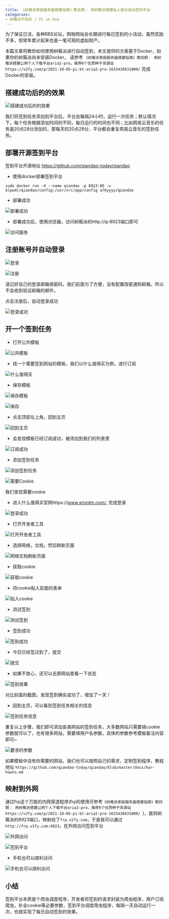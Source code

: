 ```yaml
---
title: 《树莓派家庭服务器搭建指南》第五期： 用树莓派搭建私人每日自动签到平台
categories:
- 树莓派不吃灰 / Pi in Use
---
```


为了保证日活，各种BBS论坛，购物网站会长期进行每日签到的小活动，虽然奖励不多，但常年累计起来也是一笔可观的虚拟财产。

本篇文章将教你如何使用树莓派进行自动签到，本文提供的方案基于Docker，如果你的树莓派尚未安装Docker， 请参考 `《树莓派家庭服务器搭建指南》第四期： 用树莓派搭建公网个人下载平台aria2-pro，推荐6个优质种子资源站 https://v2fy.com/p/2021-10-05-pi-bt-aria2-pro-1633436631000/` 完成Docker的安装。




## 搭建成功后的的效果


![搭建成功后的的效果](https://cdn.fangyuanxiaozhan.com/assets/1634595388849N3rktZA5.png)

我们将签到任务添加到平台后，平台会每隔24小时，运行一次任务；默认情况下，每个任务根据添加时间的不同，每日运行的时间也不同；比如网易云音乐的任务是20点28分添加的，那每天的20点28分，平台都会重复网易云音乐的签到任务。



## 部署开源签到平台


签到平台开源地址 https://github.com/qiandao-today/qiandao

- 使用docker部署签到平台

```
sudo docker run -d --name qiandao -p 8923:80 -v $(pwd)/qiandao/config:/usr/src/app/config a76yyyy/qiandao
```

- 部署成功

![部署成功](https://cdn.fangyuanxiaozhan.com/assets/1634595388848XasEAK1w.png)



- 部署成功后，使用浏览器，访问树莓派的http://ip:8923端口即可

![访问服务](https://cdn.fangyuanxiaozhan.com/assets/1634595388861XS6H6p5R.png)


## 注册账号并自动登录


![登录](https://cdn.fangyuanxiaozhan.com/assets/16345953888481bpNTMQw.png)



![注册](https://cdn.fangyuanxiaozhan.com/assets/1634595388847PSr3S3nM.png)

请记好自己的登录邮箱很密码，我们前面为了方便，没有配置改密通知邮箱，所以不会收到验证邮箱的邮件。


点击注册后，自动登录成功

![登录成功](https://cdn.fangyuanxiaozhan.com/assets/16345953888887F0eE5fc.png)



##  开一个签到任务

- 打开公共模板

![公共模板](https://cdn.fangyuanxiaozhan.com/assets/1634595388875hESRkhyb.png)


- 找一个需要签到网站的模板，我们以什么值得买为例，进行订阅


![什么值得买](https://cdn.fangyuanxiaozhan.com/assets/1634595388950WcCYEkNi.png)


- 保存模板

![保存模板](https://cdn.fangyuanxiaozhan.com/assets/1634595388948sDS26rM8.png)

![保存](https://cdn.fangyuanxiaozhan.com/assets/1634595388744yA3WbQWA.png)


- 点击顶部左上角，回到主页


![回到主页](https://cdn.fangyuanxiaozhan.com/assets/16345953889583Zz6DjjE.png)


- 会发现模板已经订阅成功，被添加到我们的列表里


![订阅成功](https://cdn.fangyuanxiaozhan.com/assets/1634595388846RAWtazWf.png)

- 添加签到任务


![添加签到任务](https://cdn.fangyuanxiaozhan.com/assets/1634595388930aX61QR4e.png)


![需要Cookie](https://cdn.fangyuanxiaozhan.com/assets/1634595388951znn346Ed.png)


我们发现需要cookie



- 进入什么值得买官网https://www.smzdm.com/, 完成登录

![登录成功](https://cdn.fangyuanxiaozhan.com/assets/1634595388847H25RE3sb.png)


- 打开开发者工具


![打开开发者工具](https://cdn.fangyuanxiaozhan.com/assets/1634595388756AcXs6GHJ.png)



- 选择网络，文档，然后刷新页面


![网络文档刷新页面](https://cdn.fangyuanxiaozhan.com/assets/1634595388856z8BP267d.png)


- 获取cookie

![获取cookie](https://cdn.fangyuanxiaozhan.com/assets/1634595388899be0GnCkS.png)

- 将cookie贴入前面的表单


![贴入cookie](https://cdn.fangyuanxiaozhan.com/assets/16345953889521iYhbF3K.png)


- 测试签到


![测试签到](https://cdn.fangyuanxiaozhan.com/assets/1634595389080akmwQr7t.png)



- 签到成功

![签到成功](https://cdn.fangyuanxiaozhan.com/assets/1634595389092eQm3etNa.png)

- 今日已经签过到了，提交


![提交](https://cdn.fangyuanxiaozhan.com/assets/1634595388967MkGr8Qfm.png)


- 如果不放心，还可以去原网站查看一下状态


![签到效果](https://cdn.fangyuanxiaozhan.com/assets/1634595389077xfCBQyc1.png)


对比前面的截图，发现签到确实成功了，增加了一天！


- 回到主页，可以看到签到任务相关的信息


![签到任务信息](https://cdn.fangyuanxiaozhan.com/assets/1634595388900dxARWwAw.png)


重复以上步骤，我们即可添加各类网站的签到任务，大多数网站只需要填cookie参数就可以了，也有很多网站，需要填用户名参数，具体的参数参考模板备注内容即可~

![要求的参数](https://cdn.fangyuanxiaozhan.com/assets/1634595388954c5jNXkSH.png)

如果模板中没有你需要的网站，我们也可以按照自己的需求，定制签到程序，教程地址 `https://github.com/qiandao-today/qiandao/blob/master/docs/har-howto.md`


## 映射到外网

通过frp这个万能的内网穿透程序(frp的使用可参考`《树莓派家庭服务器搭建指南》第四期： 用树莓派搭建公网个人下载平台aria2-pro，推荐6个优质种子资源站 https://v2fy.com/p/2021-10-05-pi-bt-aria2-pro-1633436631000/ `)，我将树莓派的8923端口，映射给了`frp.v2fy.com`，于是我可以通过`http://frp.v2fy.com:8923`，在外网访问签到平台

![外网访问](https://cdn.fangyuanxiaozhan.com/assets/1634595389039pf5f3tnW.png)

![签到平台](https://cdn.fangyuanxiaozhan.com/assets/1634595389075HSZrnZFH.png)

- 手机也可以顺利访问

![手机也可以顺利访问](https://cdn.fangyuanxiaozhan.com/assets/1634595389042hAsFKX5Q.jpg)


## 小结

签到平台本质是个爬虫调度程序，开发者将签到的请求封装为爬虫程序，用户订阅爬虫，补全cookie等必要参数，签到平台调度爬虫程序，每隔一天自动运行一次，也就实现了每日自动签到的效果。










